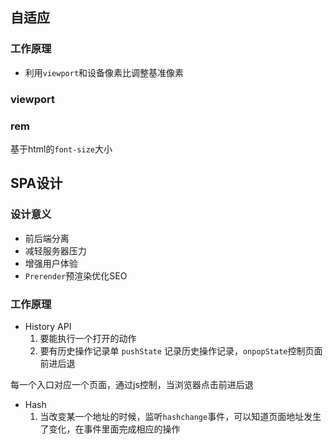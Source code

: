 ## 自适应

### 工作原理
- 利用`viewport`和设备像素比调整基准像素

### viewport
### rem

基于html的`font-size`大小

## SPA设计

### 设计意义
- 前后端分离
- 减轻服务器压力
- 增强用户体验
- `Prerender`预渲染优化SEO
### 工作原理
- History API
    1. 要能执行一个打开的动作
    2. 要有历史操作记录单 `pushState` 记录历史操作记录，`onpopState`控制页面前进后退 

每一个入口对应一个页面，通过js控制，当浏览器点击前进后退

- Hash
    1. 当改变某一个地址的时候，监听`hashchange`事件，可以知道页面地址发生了变化，在事件里面完成相应的操作
